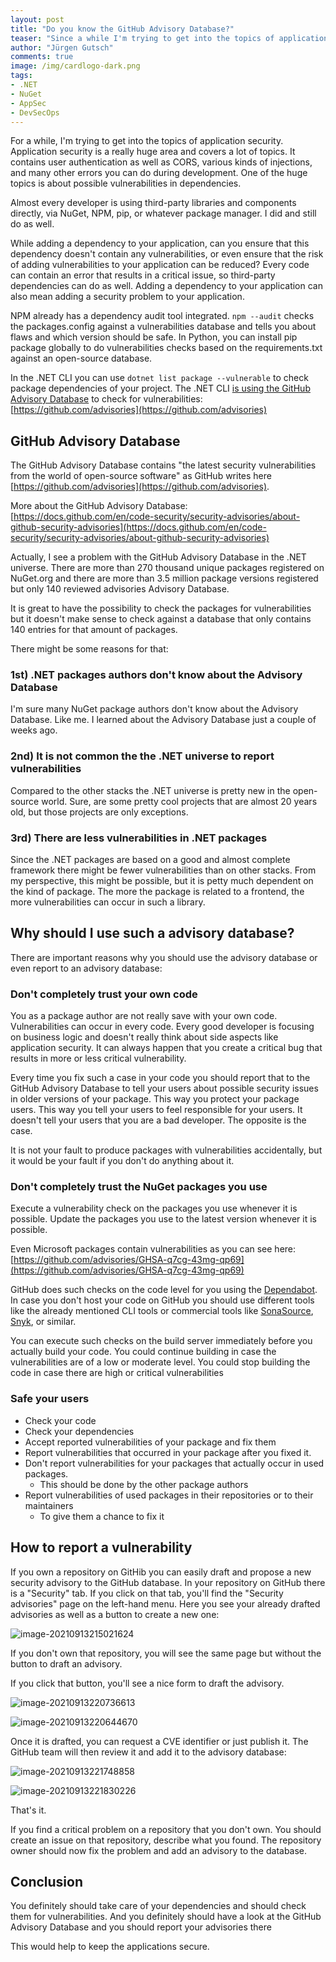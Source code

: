 ```yaml
---
layout: post
title: "Do you know the GitHub Advisory Database?"
teaser: "Since a while I'm trying to get into the topics of application security. One of the huge topics is about possible vulnerabilities in dependencies. This post is about why you should know the GitHub Advisory Database."
author: "Jürgen Gutsch"
comments: true
image: /img/cardlogo-dark.png
tags: 
- .NET
- NuGet
- AppSec
- DevSecOps
---
```


For a while, I'm trying to get into the topics of application security. Application security is a really huge area and covers a lot of topics. It contains user authentication as well as CORS, various kinds of injections, and many other errors you can do during development. One of the huge topics is about possible vulnerabilities in dependencies.

Almost every developer is using third-party libraries and components directly, via NuGet, NPM, pip, or whatever package manager. I did and still do as well. 

While adding a dependency to your application, can you ensure that this dependency doesn't contain any vulnerabilities, or even ensure that the risk of adding vulnerabilities to your application can be reduced? Every code can contain an error that results in a critical issue, so third-party dependencies can do as well. Adding a dependency to your application can also mean adding a security problem to your application.

NPM already has a dependency audit tool integrated. `npm --audit`  checks the packages.config against a vulnerabilities database and tells you about flaws and which version should be safe. In Python, you can install pip package globally to do vulnerabilities checks based on the requirements.txt against an open-source database. 

In the .NET CLI you can use `dotnet list package --vulnerable` to check package dependencies of your project. The .NET CLI [is using the GitHub Advisory Database](https://devblogs.microsoft.com/nuget/how-to-scan-nuget-packages-for-security-vulnerabilities/) to check for vulnerabilities: [https://github.com/advisories](https://github.com/advisories)

## GitHub Advisory Database

The GitHub Advisory Database contains "the latest security vulnerabilities from the world of open-source software" as GitHub writes here [https://github.com/advisories](https://github.com/advisories). 

More about the GitHub Advisory Database: 
[https://docs.github.com/en/code-security/security-advisories/about-github-security-advisories](https://docs.github.com/en/code-security/security-advisories/about-github-security-advisories)

Actually, I see a problem with the GitHub Advisory Database in the .NET universe. There are more than 270 thousand unique packages registered on NuGet.org and there are more than 3.5 million package versions registered but only 140 reviewed advisories Advisory Database. 

It is great to have the possibility to check the packages for vulnerabilities but it doesn't make sense to check against a database that only contains 140 entries for that amount of packages.

There might be some reasons for that:

### 1st) .NET packages authors don't know about the Advisory Database

I'm sure many NuGet package authors don't know about the Advisory Database. Like me. I learned about the Advisory Database just a couple of weeks ago.

### 2nd) It is not common the the .NET universe to report vulnerabilities

Compared to the other stacks the .NET universe is pretty new in the open-source world. Sure, are some pretty cool projects that are almost 20 years old, but those projects are only exceptions. 

### 3rd) There are less vulnerabilities in .NET packages

Since the .NET packages are based on a good and almost complete framework there might be fewer vulnerabilities than on other stacks. From my perspective, this might be possible, but it is petty much dependent on the kind of package. The more the package is related to a frontend, the more vulnerabilities can occur in such a library.

## Why should I use such a advisory database?

There are important reasons why you should use the advisory database or even report to an advisory database:

### Don't completely trust your own code

You as a package author are not really save with your own code. Vulnerabilities can occur in every code. Every good developer is focusing on business logic and doesn't really think about side aspects like application security. It can always happen that you create a critical bug that results in more or less critical vulnerability. 

Every time you fix such a case in your code you should report that to the GitHub Advisory Database to tell your users about possible security issues in older versions of your package. This way you protect your package users. This way you tell your users to feel responsible for your users. It doesn't tell your users that you are a bad developer. The opposite is the case.

It is not your fault to produce packages with vulnerabilities accidentally, but it would be your fault if you don't do anything about it. 

### Don't completely trust the NuGet packages you use

Execute a vulnerability check on the packages you use whenever it is possible. Update the packages you use to the latest version whenever it is possible.

Even Microsoft packages contain vulnerabilities as you can see here:
[https://github.com/advisories/GHSA-q7cg-43mg-qp69](https://github.com/advisories/GHSA-q7cg-43mg-qp69)

GitHub does such checks on the code level for you using the [Dependabot](https://github.com/dependabot). In case you don't host your code on GitHub you should use different tools like the already mentioned CLI tools or commercial tools like [SonaSource](https://www.sonarsource.com/), [Snyk](https://snyk.io/), or similar.

You can execute such checks on the build server immediately before you actually build your code. You could continue building in case the vulnerabilities are of a low or moderate level. You could stop building the code in case there are high or critical vulnerabilities

### Safe your users

- Check your code
- Check your dependencies
- Accept reported vulnerabilities of your package and fix them
- Report vulnerabilities that occurred in your package after you fixed it.
- Don't report vulnerabilities for your packages that actually occur in used packages.
  - This should be done by the other package authors  
- Report vulnerabilities of used packages in their repositories or to their maintainers
  - To give them a chance to fix it

 ## How to report a vulnerability

If you own a repository on GitHib you can easily draft and propose a new security advisory to the GitHub database. In your repository on GitHub there is a "Security" tab. If you click on that tab, you'll find the "Security advisories" page on the left-hand menu. Here you see your already drafted advisories as well as a button to create a new one:

![image-20210913215021624]({{site.baseurl}}/img/gsa/gsa01.png)

If you don't own that repository, you will see the same page but without the button to draft an advisory.

If you click that button, you'll see a nice form to draft the advisory.

![image-20210913220736613]({{site.baseurl}}/img/gsa/gsa02.png)

![image-20210913220644670]({{site.baseurl}}/img/gsa/gsa03.png)

Once it is drafted, you can request a CVE identifier or just publish it. The GitHub team will then review it and add it to the advisory database:

![image-20210913221748858]({{site.baseurl}}/img/gsa/gsa04.png)

![image-20210913221830226]({{site.baseurl}}/img/gsa/gsa05.png)

That's it.

If you find a critical problem on a repository that you don't own. You should create an issue on that repository, describe what you found. The repository owner should now fix the problem and add an advisory to the database.

## Conclusion

You definitely should take care of your dependencies and should check them for vulnerabilities. And you definitely should have a look at the GitHub Advisory Database  and you should report your advisories there

This would help to keep the applications secure.
